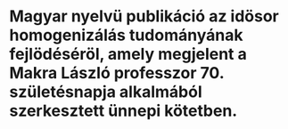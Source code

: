 # Magyar nyelvü publikáció az idösor homogenizálás tudományának fejlödéséröl, amely megjelent a Makra László professzor 70. születésnapja alkalmából szerkesztett ünnepi kötetben.
